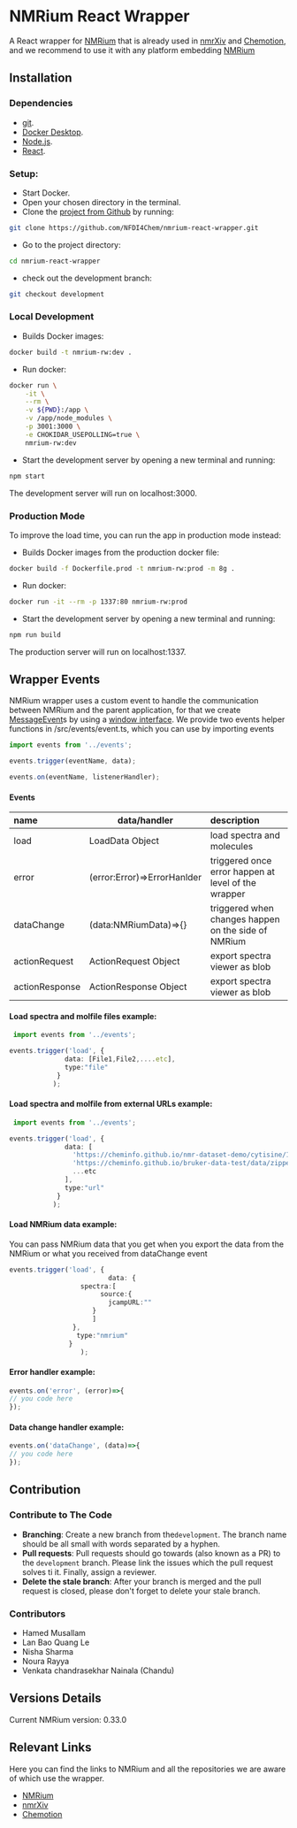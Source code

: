 # NMRium React Wrapper

A React wrapper for [NMRium](https://www.nmrium.org/) that is already used in [nmrXiv](https://nmrxiv.org/) and [Chemotion](https://www.chemotion.net/), and we recommend to use it with any platform embedding [NMRium](https://www.nmrium.org/)

## Installation
### Dependencies
- [git](https://git-scm.com/).
- [Docker Desktop](https://www.docker.com/products/docker-desktop). 
- [Node.js](https://nodejs.org/en/about/).
- [React](https://reactjs.org/).

### Setup:
- Start Docker.
- Open your chosen directory in the terminal.
- Clone the [project from Github](https://github.com/NFDI4Chem/nmrium-react-wrapper) by running:
```bash
git clone https://github.com/NFDI4Chem/nmrium-react-wrapper.git
```
- Go to the project directory:
```bash
cd nmrium-react-wrapper
```
- check out the development branch:
```bash
git checkout development
```

### Local Development

- Builds Docker images:
```bash
docker build -t nmrium-rw:dev .
```

- Run docker:
```bash
docker run \
	-it \
	--rm \
	-v ${PWD}:/app \
	-v /app/node_modules \
	-p 3001:3000 \
	-e CHOKIDAR_USEPOLLING=true \
	nmrium-rw:dev
```

- Start the development server by opening a new terminal and running:
```bash
npm start
```

The development server will run on localhost:3000.

### Production Mode
To improve the load time, you can run the app in production mode instead:

- Builds Docker images from the production docker file:
```bash
docker build -f Dockerfile.prod -t nmrium-rw:prod -m 8g .
```

- Run docker:
```bash
docker run -it --rm -p 1337:80 nmrium-rw:prod
```

- Start the development server by opening a new terminal and running:

```bash
npm run build
```

The production server will run on localhost:1337.

## Wrapper Events 
NMRium wrapper uses a custom event to handle the communication between NMRium and the parent application, for that we create [MessageEvent](https://developer.mozilla.org/en-US/docs/Web/API/MessageEvent)s by using a [window interface](https://developer.mozilla.org/en-US/docs/Web/API/Window). We provide two  events helper functions in /src/events/event.ts, which you can use by importing events

```ts
import events from '../events';

events.trigger(eventName, data);

events.on(eventName, listenerHandler);

```

#### Events

|          name                |           data/handler             |                      description                                          |
|:----                         |-------------------                 | :----                                                                     |
|          load                |      LoadData Object               | load spectra and molecules                                                |
|          error               |     (error:Error)=>ErrorHanlder    | triggered once error happen at level of the wrapper                       |
|          dataChange          |    (data:NMRiumData)=>{}           | triggered when changes happen on the side of NMRium                       | 
|          actionRequest       |      ActionRequest Object          | export spectra viewer as blob                                             |
|          actionResponse      |      ActionResponse Object         | export spectra viewer as blob                                             |

#### Load spectra and molfile files example:
```ts
 import events from '../events';

events.trigger('load', {
			  data: [File1,File2,....etc],
			  type:"file"
			}
	       );
```

#### Load spectra and molfile from external URLs  example:
```ts
 import events from '../events';

events.trigger('load', {
			  data: [
			    'https://cheminfo.github.io/nmr-dataset-demo/cytisine/13c.jdx',
			    'https://cheminfo.github.io/bruker-data-test/data/zipped/aspirin-1h.zip',
			    ...etc
			  ],
			  type:"url"
			}
	       );
```

#### Load NMRium data example:

You can pass NMRium data that you get when you export the data from the NMRium or what you received from dataChange event
```ts
events.trigger('load', { 
                         data: {
				  spectra:[
				       source:{
					     jcampURL:""
					 }
				     ]
				},
		         type:"nmrium"
		       }
                  );
```

#### Error handler example:

```ts
events.on('error', (error)=>{
// you code here
});
```

#### Data change handler example:

```ts
events.on('dataChange', (data)=>{
// you code here
});
```

## Contribution
### Contribute to The Code
- **Branching**: Create a new branch from the`development`. The branch name should be all small with words separated by a hyphen. 
- **Pull requests**: Pull requests should go towards  (also known as a PR) to the `development` branch. Please link the issues which the pull request solves ti it. Finally, assign a reviewer.
- **Delete the stale branch**: After your branch is merged and the pull request is closed, please don't forget to delete your stale branch. 

### Contributors
- Hamed Musallam
- Lan Bao Quang Le
- Nisha Sharma
- Noura Rayya
- Venkata chandrasekhar Nainala (Chandu)


## Versions Details
Current NMRium version: 0.33.0

## Relevant Links
Here you can find the links to NMRium and all the repositories we are aware of which use the wrapper.

- [NMRium](https://www.nmrium.org/) 
- [nmrXiv](https://nmrxiv.org/) 
- [Chemotion](https://www.chemotion.net/)
